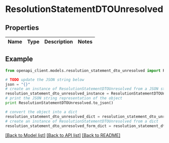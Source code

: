 # ResolutionStatementDTOUnresolved


## Properties

Name | Type | Description | Notes
------------ | ------------- | ------------- | -------------

## Example

```python
from openapi_client.models.resolution_statement_dto_unresolved import ResolutionStatementDTOUnresolved

# TODO update the JSON string below
json = "{}"
# create an instance of ResolutionStatementDTOUnresolved from a JSON string
resolution_statement_dto_unresolved_instance = ResolutionStatementDTOUnresolved.from_json(json)
# print the JSON string representation of the object
print ResolutionStatementDTOUnresolved.to_json()

# convert the object into a dict
resolution_statement_dto_unresolved_dict = resolution_statement_dto_unresolved_instance.to_dict()
# create an instance of ResolutionStatementDTOUnresolved from a dict
resolution_statement_dto_unresolved_form_dict = resolution_statement_dto_unresolved.from_dict(resolution_statement_dto_unresolved_dict)
```
[[Back to Model list]](../README.md#documentation-for-models) [[Back to API list]](../README.md#documentation-for-api-endpoints) [[Back to README]](../README.md)


